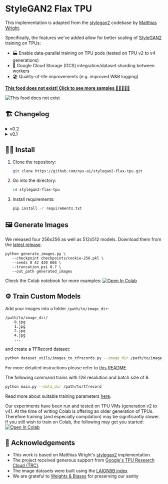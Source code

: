 # StyleGAN2 Flax TPU


This implementation is adapted from the [stylegan2](https://github.com/matthias-wright/flaxmodels/tree/main/flaxmodels/stylegan2) codebase by [Matthias Wright](https://github.com/matthias-wright).

Specifically, the features we've added allow for better scaling of [StyleGAN2](https://arxiv.org/abs/1912.04958) training on TPUs:
* 🏭 Enable data-parallel training on TPU pods (tested on TPU v2 to v4 generations)
* 💾 Google Cloud Storage (GCS) integration/dataset sharding between workers
* 🏖 Quality-of-life improvements (e.g. improved W&B logging)

**[This food does not exist! Click to see more samples 🍪🍰🍣🍹🍔](https://nyx-ai.github.io/stylegan2-flax-tpu/)**

![This food does not exist](https://user-images.githubusercontent.com/140592/198327038-b73c1a5c-297b-43c8-8638-8191fe961802.png)

## 🏗 Changelog
<details>
  <summary>v0.2</summary>
  
* Better support for class-conditional training, adding per-class moving average statistics to generator
* Training data can now be split into multiple tfrecord files (can be either in `--data_dir` or in a subdirectory `tfrecords`). Still requires `dataset_info.json` in `--data_dir` location (containing `width`, `heigh`, `num_examples`, and list of `classes` if class-conditional). 
* Renaming arg `--load_from_pkl` => `--load_from_ckpt`
* Added `--num_steps` argument to specify a fixed number of steps to run
* Added `--early_stopping_after_steps` argument to stop after n steps of no FID improvement
* Removal of `--bf16` flag and consolidation with `--mixed_precision`. 
* Allow layer freezing with `--freeze_g` and `--freeze_d` arguments
* Add `--fmap_max` argument, in order to have better control over feature map dimensions
* Allow disabling of generator and discriminator regularization
* Change checkpointing behaviour from saving every 2k steps to saving every 10k steps and keeping 2 best checkpoints (see `--save_every` and `--keep_n_checkpoints`)
* Add `--metric_cache_location` in order to cache dataset statistics (currently for FID only)
* Log TPU memory usage, shoutout to ayaka14732 for help (see also https://github.com/ayaka14732/jax-smi)
* Visualise model architecture & parameters on startup
* Improve W&B logging (e.g. adding eval snapshots with fixed latents)
* Experimental: Add jax profiling
  
</details>
<details>
  <summary>v0.1</summary>
  
  * Enable training on TPUs
  * Google Cloud Storage (GCS) integration
  * Several quality-of-life improvements
  
</details>

## 🧑‍🔧 Install
1. Clone the repository:
   ```sh
   git clone https://github.com/nyx-ai/stylegan2-flax-tpu.git
   ```
2. Go into the directory:
   ```sh
   cd stylegan2-flax-tpu
   ```
3. Install requirements:
   ```sh
   pip install -r requirements.txt
   ```

## 🖼 Generate Images

We released four 256x256 as well as 512x512 models. Download them from the [latest release](https://github.com/nyx-ai/stylegan2-flax-tpu/releases).

```
python generate_images.py \
   --checkpoint checkpoints/cookie-256.pkl \
   --seeds 0 42 420 666 \
   --truncation_psi 0.7 \
   --out_path generated_images
```

Check the Colab notebook for more examples: 
[![Open In Colab](https://colab.research.google.com/assets/colab-badge.svg)](https://colab.research.google.com/github/nyx-ai/stylegan2-flax-tpu/blob/master/notebook/image_generation.ipynb)


## ⚙️ Train Custom Models
Add your images into a folder `/path/to/image_dir`:
```
/path/to/image_dir/
    0.jpg
    1.jpg
    2.jpg
    4.jpg
    ...
```
and create a TFRecord dataset:
```sh
python dataset_utils/images_to_tfrecords.py --image_dir /path/to/image_dir/ --data_dir /path/to/tfrecord
```
For more detailed instructions please refer to [this README](https://github.com/matthias-wright/flaxmodels/tree/main/training/stylegan2#preparing-datasets-for-training).

The following command trains with 128 resolution and batch size of 8.
```sh
python main.py --data_dir /path/to/tfrecord
```
Read more about suitable training parameters [here](https://github.com/matthias-wright/flaxmodels/tree/main/training/stylegan2#training).

Our experiments have been run and tested on TPU VMs (generation v2 to v4). At the time of writing Colab is offering an older generation of TPUs. Therefore training (and especially compilation) may be significantly slower. If you still wish to train on Colab, the following may get you started: [![Open In Colab](https://colab.research.google.com/assets/colab-badge.svg)](https://colab.research.google.com/drive/1KyJFofaA_SRzIYC4zs2mtQ790KpntdXL?usp=sharing)

## 🙏 Acknowledgements
* This work is based on Matthias Wright's [stylegan2](https://github.com/matthias-wright/flaxmodels/tree/main/training/stylegan2) implementation.
* The project received generous support from [Google's TPU Research Cloud (TRC)](https://sites.research.google/trc/about/).
* The image datasets were built using the [LAION5B index](https://laion.ai/blog/laion-5b/)
* We are grateful to [Weights & Biases](https://wandb.ai/) for preserving our sanity

